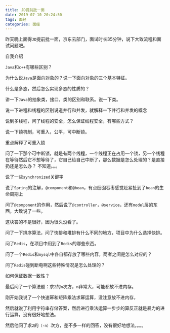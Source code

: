 ```yaml
---
title: JD提前批一面
date: 2019-07-10 20:24:50
tags: 面经
categories: 面经
---
```


昨天晚上面得`JD`提前批一面，京东云部门，面试时长35分钟，说下大致流程和面试问题吧。

自我介绍

`Java`和`c++`有哪些区别？

为什么说`Java`是面向对象的？说一下面向对象的三个基本特征。

什么是多态，然后怎么实现多态的性质的？

讲一下`Java`的抽象类，接口，类的区别和联系。说一下类。

说一下进程和线程的区别说道并行和并发，就解释一下并行和并发的概念

说到多线程，问了线程的安全，怎么保证线程安全，有哪些方式？

说一下锁机制，可重入，公平，可中断锁。

重点解释了可重入锁

问了一下那个可中断锁，就是有两个线程，一个线程正在占用一个锁，另一个线程在等待然后它不想等待了，它自己给自己中断了，那么数据是怎么处理的？是直接扔还是怎么办？ 不知道。。。

说了一些`synchronized`关键字

说了`Spring`的注解，`@component`和`@bean`，有点囫囵吞枣感觉赶紧扯到了`bean`的生命周期上

问了`@component`的作用，然后说了`@controller`，`@service`，还有`model`层的东西，大致说了一些。

这块答的不是很好，因为很久没看了。

问了一下排序算法，问了快排和堆排有什么不同的地方，项目中为什么选择快排。

问了`Redis`，在项目中用到了`Redis`的哪些东西。

问了一个`Redis`和`mysql`中各自都存放了哪些内容，两者之间是怎么对应的？

问了`Redis`碰到断电啊这些特殊情况是怎么处理的？

如何保证数据一致性？

最后问了一个算法题：求`2`的`n`次方，`n`非常大，可能都放不进内存。

刚开始我说了一个快速幂和矩阵乘法求幂运算，没注意放不进内存，

然后就说了利用字符串存储答案，然后进行乘法运算一步步的算反正就是暴力的进行运算，没有很好地想法。

然后他问了求`2`的`（-n）`次方，差不多一样的回答，没有很好地想法。。。。

